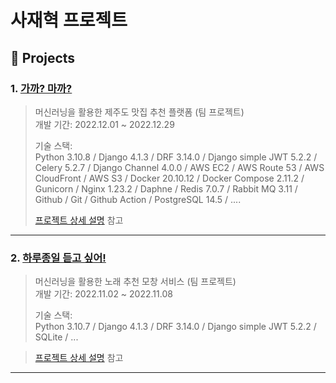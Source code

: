 # 사재혁 프로젝트
## :pushpin: Projects
### 1. [가까? 마까?](https://github.com/1TEAM12/GaGgaMaGga_BE)
>머신러닝을 활용한 제주도 맛집 추천 플랫폼 (팀 프로젝트)  
>개발 기간: 2022.12.01 ~ 2022.12.29  
>  
>기술 스택:  
>Python 3.10.8 / Django 4.1.3 / DRF 3.14.0 / Django simple JWT 5.2.2 / Celery 5.2.7 / 
> Django Channel 4.0.0 / AWS EC2 / AWS Route 53 / AWS CloudFront / AWS S3 / Docker 20.10.12 / Docker Compose 2.11.2 / Gunicorn / Nginx 1.23.2 / Daphne / Redis 7.0.7 / 
>Rabbit MQ 3.11 / Github / Git / Github Action / PostgreSQL 14.5 / ....
>  
>[프로젝트 상세 설명](https://github.com/saJaeHyukc/portfolio/blob/main/project_detail/gaggamagga/gaggamagga.md) 참고

---


### 2. [하루종일 듣고 싶어!](https://github.com/1TEAM12/Music_Recommend_Back)
>머신러닝을 활용한 노래 추천 모창 서비스 (팀 프로젝트)  
>개발 기간: 2022.11.02 ~ 2022.11.08  
> 
>기술 스택:  
>Python 3.10.7 / Django 4.1.3 / DRF 3.14.0 / Django simple JWT 5.2.2 / SQLite / ...

>  
>[프로젝트 상세 설명](https://github.com/saJaeHyukc/portfolio/blob/main/project_detail/music_recommend/music_recommend.md) 참고
---
